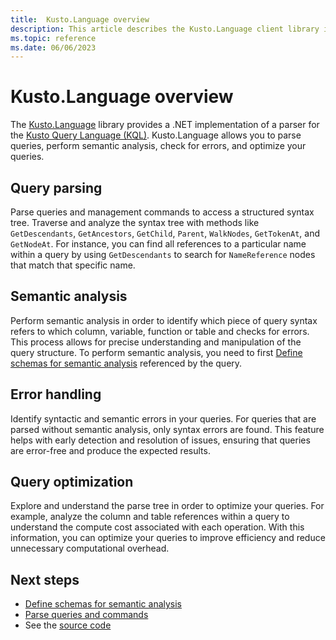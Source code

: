 ```yaml
---
title:  Kusto.Language overview
description: This article describes the Kusto.Language client library in Azure Data Explorer.
ms.topic: reference
ms.date: 06/06/2023
---
```


# Kusto.Language overview

The [Kusto.Language](https://www.nuget.org/packages/Microsoft.Azure.Kusto.Language/) library provides a .NET implementation of a parser for the [Kusto Query Language (KQL)](../../query/index.md). Kusto.Language allows you to parse queries, perform semantic analysis, check for errors, and optimize your queries.

## Query parsing

Parse queries and management commands to access a structured syntax tree. Traverse and analyze the syntax tree with methods like `GetDescendants`, `GetAncestors`, `GetChild`, `Parent`, `WalkNodes`, `GetTokenAt`, and `GetNodeAt`. For instance, you can find all references to a particular name within a query by using `GetDescendants` to search for `NameReference` nodes that match that specific name.

## Semantic analysis

Perform semantic analysis in order to identify which piece of query syntax refers to which column, variable, function or table and checks for errors. This process allows for precise understanding and manipulation of the query structure. To perform semantic analysis, you need to first [Define schemas for semantic analysis](kusto-language-define-schemas.md) referenced by the query.

## Error handling

Identify syntactic and semantic errors in your queries. For queries that are parsed without semantic analysis, only syntax errors are found. This feature helps with early detection and resolution of issues, ensuring that queries are error-free and produce the expected results.

## Query optimization

Explore and understand the parse tree in order to optimize your queries. For example, analyze the column and table references within a query to understand the compute cost associated with each operation. With this information, you can optimize your queries to improve efficiency and reduce unnecessary computational overhead.

## Next steps

* [Define schemas for semantic analysis](kusto-language-define-schemas.md)
* [Parse queries and commands](kusto-language-parse-queries.md)
* See the [source code](https://github.com/microsoft/Kusto-Query-Language)
